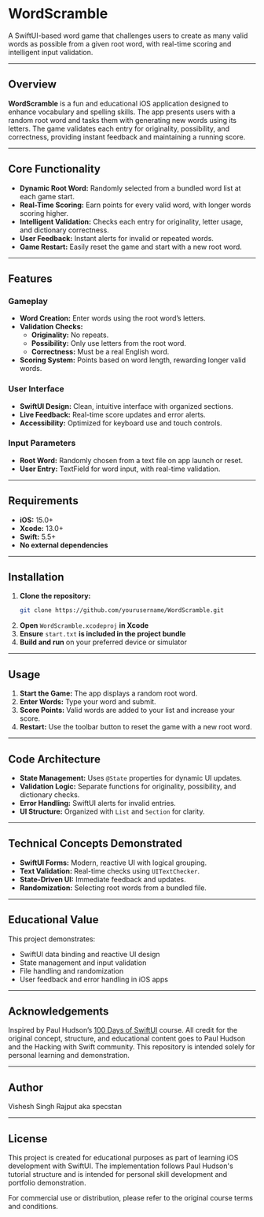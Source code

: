 # WordScramble

A SwiftUI-based word game that challenges users to create as many valid words as possible from a given root word, with real-time scoring and intelligent input validation.

---

## Overview

**WordScramble** is a fun and educational iOS application designed to enhance vocabulary and spelling skills. The app presents users with a random root word and tasks them with generating new words using its letters. The game validates each entry for originality, possibility, and correctness, providing instant feedback and maintaining a running score.

---

## Core Functionality

- **Dynamic Root Word:** Randomly selected from a bundled word list at each game start.
- **Real-Time Scoring:** Earn points for every valid word, with longer words scoring higher.
- **Intelligent Validation:** Checks each entry for originality, letter usage, and dictionary correctness.
- **User Feedback:** Instant alerts for invalid or repeated words.
- **Game Restart:** Easily reset the game and start with a new root word.

---

## Features

### Gameplay

- **Word Creation:** Enter words using the root word’s letters.
- **Validation Checks:**
  - **Originality:** No repeats.
  - **Possibility:** Only use letters from the root word.
  - **Correctness:** Must be a real English word.
- **Scoring System:** Points based on word length, rewarding longer valid words.

### User Interface

- **SwiftUI Design:** Clean, intuitive interface with organized sections.
- **Live Feedback:** Real-time score updates and error alerts.
- **Accessibility:** Optimized for keyboard use and touch controls.

### Input Parameters

- **Root Word:** Randomly chosen from a text file on app launch or reset.
- **User Entry:** TextField for word input, with real-time validation.

---

## Requirements

- **iOS:** 15.0+
- **Xcode:** 13.0+
- **Swift:** 5.5+
- **No external dependencies**

---

## Installation

1. **Clone the repository:**
   ```sh
   git clone https://github.com/yourusername/WordScramble.git
   ```
2. **Open** `WordScramble.xcodeproj` **in Xcode**
3. **Ensure** `start.txt` **is included in the project bundle**
4. **Build and run** on your preferred device or simulator

---

## Usage

1. **Start the Game:** The app displays a random root word.
2. **Enter Words:** Type your word and submit.
3. **Score Points:** Valid words are added to your list and increase your score.
4. **Restart:** Use the toolbar button to reset the game with a new root word.

---

## Code Architecture

- **State Management:** Uses `@State` properties for dynamic UI updates.
- **Validation Logic:** Separate functions for originality, possibility, and dictionary checks.
- **Error Handling:** SwiftUI alerts for invalid entries.
- **UI Structure:** Organized with `List` and `Section` for clarity.

---

## Technical Concepts Demonstrated

- **SwiftUI Forms:** Modern, reactive UI with logical grouping.
- **Text Validation:** Real-time checks using `UITextChecker`.
- **State-Driven UI:** Immediate feedback and updates.
- **Randomization:** Selecting root words from a bundled file.

---

## Educational Value

This project demonstrates:

- SwiftUI data binding and reactive UI design
- State management and input validation
- File handling and randomization
- User feedback and error handling in iOS apps

---

## Acknowledgements

Inspired by Paul Hudson’s [100 Days of SwiftUI](https://www.hackingwithswift.com/100/swiftui) course. All credit for the original concept, structure, and educational content goes to Paul Hudson and the Hacking with Swift community. This repository is intended solely for personal learning and demonstration.

---

## Author

Vishesh Singh Rajput aka specstan

---

## License

This project is created for educational purposes as part of learning iOS development with SwiftUI. The implementation follows Paul Hudson's tutorial structure and is intended for personal skill development and portfolio demonstration.

For commercial use or distribution, please refer to the original course terms and conditions.
